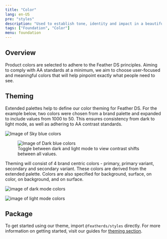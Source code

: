 ```yaml
---
title: "Color"
lang: en-US
pre: "styles"
description: "Used to establish tone, identity and impact in a beautiful and accessible manner."
tags: ["Foundation", "Color"]
menu: foundation
---
```


## Overview

Product colors are selected to adhere to the Feather DS principles. Aiming to comply with AA standards at a minimum, we aim to choose user-focused and meaningful colors that will help pinpoint exactly what people need to see.

## Theming

Extended palettes help to define our color theming for Feather DS. For the example below, two colors were chosen from a brand palette and expanded to include values from 1000 to 50. This ensures consistency from dark to light mode, as well as adhering to AA contrast standards.

<ClientOnly>
<picture>
  <source :srcset="$withBase('/assets/foundation/styles/SkyBlueMobile.png')"
              media="(max-width: 32.5rem)">
  <img :src="$withBase('/assets/foundation/styles/SkyBlue.png')" alt="Image of Sky blue colors" />
</picture>

<figure>
    <picture>
      <source :srcset="$withBase('/assets/foundation/styles/DarkBlueMobile.png')"
                  media="(max-width: 32.5rem)">
      <img :src="$withBase('/assets/foundation/styles/DarkBlue.png')" alt="Image of Dark blue colors" />
    </picture>
    <figcaption>Toggle between dark and light mode to view contrast shifts between all values.</figcaption>
</figure>

</ClientOnly>

Theming will consist of 4 brand centric colors - primary, primary variant, secondary and secondary variant. These colors are derived from the extended palette. Colors are also specified for background, surface, on color, on background, and on surface.

  <ClientOnly>
<picture>

<source :srcset="$withBase('/assets/foundation/styles/DarkModeMobile.png')"
            media="(max-width: 32.5rem)">
<img :src="$withBase('/assets/foundation/styles/DarkMode.png')" alt="image of dark mode colors" />
</picture>

<picture>

<source :srcset="$withBase('/assets/foundation/styles/LightModeMobile.png')"
            media="(max-width: 32.5rem)">
<img :src="$withBase('/assets/foundation/styles/LightMode.png')" alt="image of light mode colors" />
</picture>
</ClientOnly>

## Package

To get started using our theme, import `@featherds/styles` directly. For more information on getting started, visit our guides for [theming section](../../../Components/Themes/).
